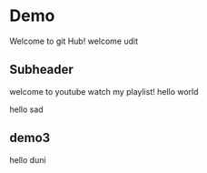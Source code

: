 # Demo
Welcome to git Hub!
welcome udit


## Subheader

welcome to youtube watch my playlist!
hello world

 hello sad

## demo3
hello duni

